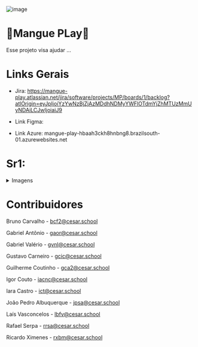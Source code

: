 ![image](https://github.com/user-attachments/assets/a63bcaf5-b3e6-47f0-84eb-361b0cb964ee)

# 🌳Mangue PLay🌳
 Esse projeto visa ajudar ...

# Links Gerais
 - Jira: https://mangue-play.atlassian.net/jira/software/projects/MP/boards/1/backlog?atlOrigin=eyJpIjoiYzYwNzBjZjAzMDdhNDMyYWFlOTdmYjZhMTUzMmUyNDAiLCJwIjoiaiJ9

- Link Figma:

- Link Azure: mangue-play-hbaah3ckh8hnbng8.brazilsouth-01.azurewebsites.net

# Sr1:
<details>
  <summary>Imagens</summary>

</details>


# Contribuidores
Bruno Carvalho -  bcf2@cesar.school

Gabriel Antônio - gaor@cesar.school

Gabriel Valério - gvnl@cesar.school

Gustavo Carneiro - gcic@cesar.school

Guilherme Coutinho - gca2@cesar.school

Igor Couto - iacnc@cesar.school

Iara Castro - ict@cesar.school

João Pedro Albuquerque - jpsa@cesar.school

Laís Vasconcelos - lbfv@cesar.school

Rafael Serpa - rrsa@cesar.school

Ricardo Ximenes - rxbm@cesar.school
